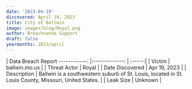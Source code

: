 ```yaml
---
date: '2023-04-19'
discovered: April 19, 2023
title: City of Ballwin
image: images/blog/Royal.png
author: Breachsense Support
draft: false
yearmonths: 2023/april
---
```



| Data Breach Report
------------:     |:-------------:    | :-----:|
| Victim      | ballwin.mo.us      | 
| Threat Actor      | Royal      | 
| Date Discovered      | Apr 19, 2023      | 
| Description      | Ballwin is a southwestern suburb of St. Louis, located in St. Louis County, Missouri, United States.      | 
| Leak Size      | Unknown      | 

